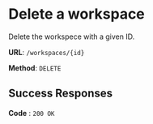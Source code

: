 # Delete a workspace

Delete the workspece with a given ID.

**URL**: `/workspaces/{id}`

**Method**: `DELETE`

## Success Responses

**Code** : `200 OK`

